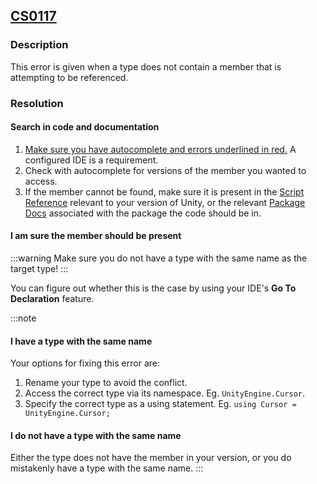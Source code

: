 ## [CS0117](https://docs.microsoft.com/en-us/dotnet/csharp/misc/cs0117)
### Description
This error is given when a type does not contain a member that is attempting to be referenced.

### Resolution
#### Search in code and documentation
1. [Make sure you have autocomplete and errors underlined in red.](../../IDE%20Configuration.md) A configured IDE is a requirement.
2. Check with autocomplete for versions of the member you wanted to access.
3. If the member cannot be found, make sure it is present in the [Script Reference](https://docs.unity3d.com/ScriptReference/) relevant to your version of Unity, or the relevant [Package Docs](https://docs.unity3d.com/Manual/PackagesList.html) associated with the package the code should be in.

#### I am sure the member should be present
:::warning
Make sure you do not have a type with the same name as the target type!
:::

You can figure out whether this is the case by using your IDE's **Go To Declaration** feature.

:::note
#### I have a type with the same name
Your options for fixing this error are:  
1. Rename your type to avoid the conflict.
2. Access the correct type via its namespace. Eg. `UnityEngine.Cursor`.
3. Specify the correct type as a using statement. Eg. `using Cursor = UnityEngine.Cursor;`

#### I do not have a type with the same name
Either the type does not have the member in your version, or you do mistakenly have a type with the same name.
:::